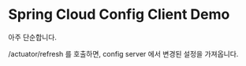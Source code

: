 # Spring Cloud Config Client Demo

아주 단순합니다.

/actuator/refresh 를 호출하면, config server 에서 변경된 설정을 가져옵니다.